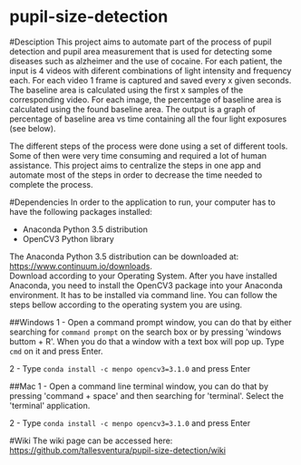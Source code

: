 # pupil-size-detection

#Desciption
This project aims to automate part of the process of pupil detection and pupil area measurement that is used for detecting some diseases such as alzheimer and the use of cocaine.
For each patient, the input is 4 videos with diferent combinations of light intensity and frequency each. For each video 1 frame is captured and saved every x given seconds. The baseline area is calculated using the first x samples of the corresponding video. For each image, the percentage of baseline area is calculated using the found baseline area. The output is a graph of percentage of baseline area vs time containing all the four light exposures (see below).


The different steps of the process were done using a set of different tools. Some of then were very time consuming and required a lot of human assistance. This project aims to centralize the steps in one app and automate most of the steps in order to decrease the time needed to complete the process.

#Dependencies
In order to the application to run, your computer has to have the following packages installed:
* Anaconda Python 3.5 distribution
* OpenCV3 Python library

The Anaconda Python 3.5 distribution can be downloaded at: <https://www.continuum.io/downloads>.  
Download according to your Operating System. 
After you have installed Anaconda, you need to install the OpenCV3 package into your Anaconda environment. It has to be installed via command line. You can follow the steps bellow according to the operating system you are using.

##Windows
1 - Open a command prompt window, you can do that by either searching for `command prompt` on the search box or by pressing 'windows buttom + R'. When you do that a window with a text box will pop up. Type `cmd` on it and press Enter.

2 - Type ```conda install -c menpo opencv3=3.1.0``` and press Enter


##Mac
1 - Open a command line terminal window, you can do that by pressing 'command + space' and then searching for 'terminal'. Select the 'terminal' application.

2 - Type ```conda install -c menpo opencv3=3.1.0``` and press Enter

#Wiki
The wiki page can be accessed here: <https://github.com/tallesventura/pupil-size-detection/wiki>
